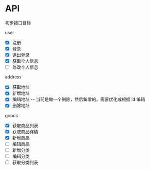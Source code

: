 # API

初步接口目标

user

- [x] 注册
- [x] 登录
- [x] 退出登录
- [x] 获取个人信息
- [ ] 修改个人信息

address

- [x] 获取地址
- [x] 新增地址
- [x] 编辑地址 -- 当前是做一个删除，然后新增的，需要优化成根据 id 编辑
- [x] 删除地址

goods

- [x] 获取商品列表
- [x] 获取商品详情
- [x] 新增商品
- [ ] 编辑商品
- [ ] 新增分类
- [ ] 编辑分类
- [ ] 获取分类列表
